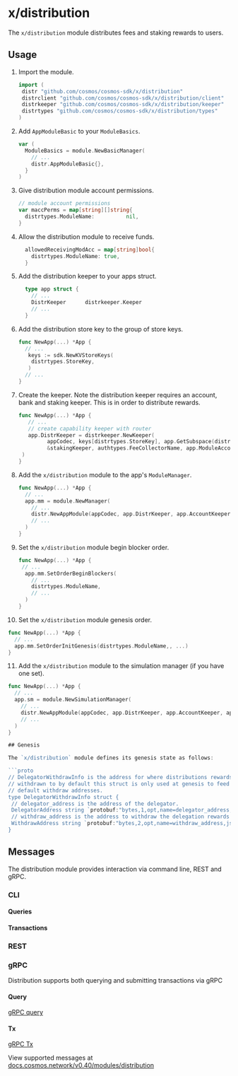 # x/distribution

The `x/distribution` module distributes fees and staking rewards to users.

## Usage

1. Import the module.

   ```go
   import (
    distr "github.com/cosmos/cosmos-sdk/x/distribution"
    distrclient "github.com/cosmos/cosmos-sdk/x/distribution/client"
    distrkeeper "github.com/cosmos/cosmos-sdk/x/distribution/keeper"
    distrtypes "github.com/cosmos/cosmos-sdk/x/distribution/types"
   )
   ```

2. Add `AppModuleBasic` to your `ModuleBasics`.

    ```go
    var (
      ModuleBasics = module.NewBasicManager(
        // ...
        distr.AppModuleBasic{},
      }
    )
    ```

3. Give distribution module account permissions.

    ```go
  	// module account permissions
    var maccPerms = map[string][]string{
      distrtypes.ModuleName:          nil,
    }
    ```

4. Allow the distribution module to receive funds.

    ```go
      allowedReceivingModAcc = map[string]bool{
        distrtypes.ModuleName: true,
      }
    ```

5. Add the distribution keeper to your apps struct.

    ```go
      type app struct {
        // ...
        DistrKeeper      distrkeeper.Keeper
        // ...
      }
    ```

6. Add the distribution store key to the group of store keys.

   ```go
   func NewApp(...) *App {
     // ...
      keys := sdk.NewKVStoreKeys(
       distrtypes.StoreKey,
      )
     // ...
   }
   ```

7. Create the keeper. Note the distribution keeper requires an account, bank and staking keeper. This is in order to distribute rewards. 

   ```go
   func NewApp(...) *App {
      // ...
      // create capability keeper with router
      app.DistrKeeper = distrkeeper.NewKeeper(
		    appCodec, keys[distrtypes.StoreKey], app.GetSubspace(distrtypes.ModuleName), app.AccountKeeper, app.BankKeeper,
		    &stakingKeeper, authtypes.FeeCollectorName, app.ModuleAccountAddrs(),
	)
   }
   ```

8. Add the `x/distribution` module to the app's `ModuleManager`.

   ```go
   func NewApp(...) *App {
     // ...
     app.mm = module.NewManager(
       // ...
       distr.NewAppModule(appCodec, app.DistrKeeper, app.AccountKeeper, app.BankKeeper, app.StakingKeeper),
       // ...
     )
   }
   ```

9. Set the `x/distribution` module begin blocker order.

    ```go
    func NewApp(...) *App {
     // ...
      app.mm.SetOrderBeginBlockers(
        // ...
        distrtypes.ModuleName,
        // ...
      )
    }
    ```

10.  Set the `x/distribution` module genesis order.

   ```go
   func NewApp(...) *App {
     // ...
     app.mm.SetOrderInitGenesis(distrtypes.ModuleName,, ...)
   }
   ```

11. Add the `x/distribution` module to the simulation manager (if you have one set).

   ```go
   func NewApp(...) *App {
     // ...
     app.sm = module.NewSimulationManager(
       // ...
       distr.NewAppModule(appCodec, app.DistrKeeper, app.AccountKeeper, app.BankKeeper, app.StakingKeeper),
       // ...
     )
   }

## Genesis

The `x/distribution` module defines its genesis state as follows:

```proto
// DelegatorWithdrawInfo is the address for where distributions rewards are
// withdrawn to by default this struct is only used at genesis to feed in
// default withdraw addresses.
type DelegatorWithdrawInfo struct {
	// delegator_address is the address of the delegator.
	DelegatorAddress string `protobuf:"bytes,1,opt,name=delegator_address,json=delegatorAddress,proto3" json:"delegator_address,omitempty" yaml:"delegator_address"`
	// withdraw_address is the address to withdraw the delegation rewards to.
	WithdrawAddress string `protobuf:"bytes,2,opt,name=withdraw_address,json=withdrawAddress,proto3" json:"withdraw_address,omitempty" yaml:"withdraw_address"`
}
```

## Messages

The distribution module provides interaction via command line, REST and gRPC.

### CLI

#### Queries

#### Transactions


### REST

<!-- todo: -->

### gRPC

Distribution supports both querying and submitting transactions via gRPC

#### Query

[gRPC query](https://docs.cosmos.network/master/core/proto-docs.html#cosmos/distribution/v1beta1/query.proto)

#### Tx

[gRPC Tx](https://docs.cosmos.network/master/core/proto-docs.html#cosmos-distribution-v1beta1-tx-proto)

View supported messages at [docs.cosmos.network/v0.40/modules/distribution](https://docs.cosmos.network/master/modules/distribution/04_messages.html)
